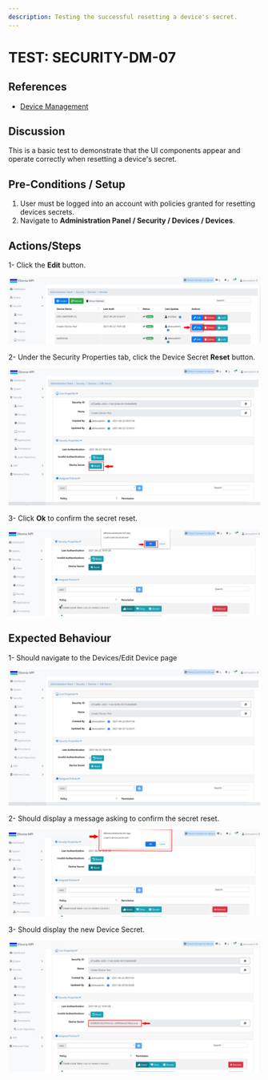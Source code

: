 ```yaml
---
description: Testing the successful resetting a device's secret.
---
```


# TEST: SECURITY-DM-07

## References

* [Device Management](../../../../../../operations/system-administration/security-administration/device-management.md)

## Discussion

This is a basic test to demonstrate that the UI components appear and operate correctly when resetting a device's secret.

## **Pre-Conditions / Setup**

1. User must be logged into an account with policies granted for resetting devices secrets.
2. Navigate to **Administration Panel / Security / Devices / Devices**.

## Actions/Steps

1- Click the **Edit** button.

![](<../../../../../../.gitbook/assets/18 (2).jpg>)

2- Under the Security Properties tab, click the Device Secret **Reset** button.

![](../../../../../../.gitbook/assets/19-1.jpg)

3- Click  **Ok** to confirm the secret reset.

![](../../../../../../.gitbook/assets/22-1.jpg)

## Expected Behaviour

1- Should navigate to the Devices/Edit Device page

![](<../../../../../../.gitbook/assets/19 (2).jpg>)

2- Should display a message asking to confirm the secret reset.

![](../../../../../../.gitbook/assets/22.jpg)

3- Should display the new Device Secret.

![](<../../../../../../.gitbook/assets/23 (1).jpg>)
